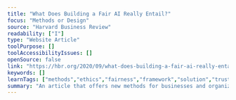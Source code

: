 ```yaml
---
title: "What Does Building a Fair AI Really Entail?"
focus: "Methods or Design"
source: "Harvard Business Review"
readability: ["I"]
type: "Website Article"
toolPurpose: []
toolAccessibilityIssues: []
openSource: false
link: "https://hbr.org/2020/09/what-does-building-a-fair-ai-really-entail"
keywords: []
learnTags: ["methods","ethics","fairness","framework","solution","trust"]
summary: "An article that offers new methods for businesses and organizations to implement and govern fairness for AI decision-making systems.  "
---
```


